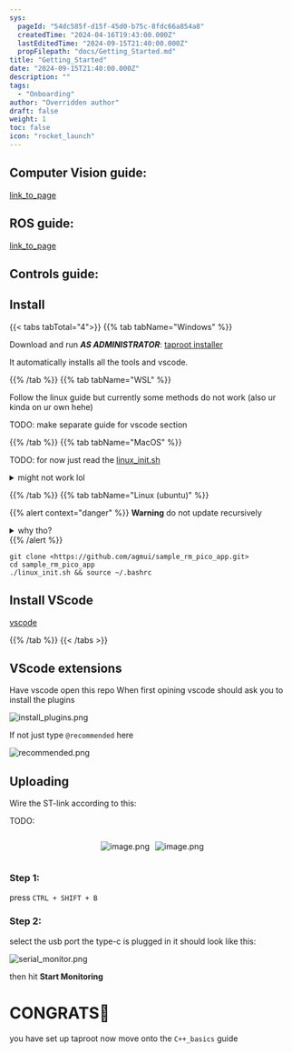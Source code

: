 ```yaml
---
sys:
  pageId: "54dc585f-d15f-45d0-b75c-8fdc66a854a8"
  createdTime: "2024-04-16T19:43:00.000Z"
  lastEditedTime: "2024-09-15T21:40:00.000Z"
  propFilepath: "docs/Getting_Started.md"
title: "Getting_Started"
date: "2024-09-15T21:40:00.000Z"
description: ""
tags:
  - "Onboarding"
author: "Overridden author"
draft: false
weight: 1
toc: false
icon: "rocket_launch"
---
```


## Computer Vision guide:

[link_to_page](86d45bc0-388b-4d26-8848-44f255f73d0e)

## ROS guide:

[link_to_page](3c76c1de-ec8f-46d6-8b0a-294005edc2d5)

## Controls guide:

## Install

{{< tabs tabTotal="4">}}
{{% tab tabName="Windows" %}}

Download and run _**AS ADMINISTRATOR**_: [taproot installer](https://github.com/Thornbots/TeachingFreshies/releases/tag/1.0)

It automatically installs all the tools and vscode.

{{% /tab %}}
{{% tab tabName="WSL" %}}

Follow the linux guide but currently some methods do not work (also ur kinda on ur own hehe)

TODO: make separate guide for vscode section

{{% /tab %}}
{{% tab tabName="MacOS" %}}

TODO: for now just read the [linux_init.sh](https://github.com/agmui/sample_rm_pico_app/blob/main/linux_init.sh)

<details>
<summary>might not work lol</summary>

`brew install libusb pkg-config`

Next install: [vscode](https://code.visualstudio.com/Download)

</details>

{{% /tab %}}
{{% tab tabName="Linux (ubuntu)" %}}

{{% alert context="danger" %}}
**Warning** do not update recursively
<details>
<summary>why tho?</summary>
There are some submodules that may go on for a while (like tinyusb) and I highly
recommend you don't need to get them.
If you want to see what submodules I update just look in `linux_init.sh`
</details>
{{% /alert %}}

```shell
git clone <https://github.com/agmui/sample_rm_pico_app.git>
cd sample_rm_pico_app
./linux_init.sh && source ~/.bashrc
```

## Install VScode

[vscode](https://code.visualstudio.com/Download)

{{% /tab %}}
{{< /tabs >}}

## VScode extensions

Have vscode open this repo
When first opining vscode should ask you to install the plugins

![install_plugins.png](https://prod-files-secure.s3.us-west-2.amazonaws.com/d518164a-d88e-44d1-a4ee-3adb3bd8bce0/89bd30f0-1825-4e77-867b-0a41ce370880/install_plugins.png?X-Amz-Algorithm=AWS4-HMAC-SHA256&X-Amz-Content-Sha256=UNSIGNED-PAYLOAD&X-Amz-Credential=ASIAZI2LB466ZMO7IJOW%2F20250204%2Fus-west-2%2Fs3%2Faws4_request&X-Amz-Date=20250204T140738Z&X-Amz-Expires=3600&X-Amz-Security-Token=IQoJb3JpZ2luX2VjEBUaCXVzLXdlc3QtMiJIMEYCIQD63gDTiKLtIQgcgUp%2Fc15fedRkAO90OHSIZIimhybUYQIhAKhQWdDwSrczNo%2F1nsqp6TWd4guAINjV0rFQ9WTeLOyGKv8DCC4QABoMNjM3NDIzMTgzODA1Igz442WD2Al7B4Yxx00q3AOccW6VD4T2F3rOFYXzuGp59M3auq2W3MWk5uuRekFDYMzYpLFs8rF3rUyuF2GKZJsOxH%2BbOmdBshZ4%2FQMoaDe1mKis9ILL6X%2FCPpDrBYGBdxrfxK1Iz2Q5R7mP5kMZifTU8TVDhdTce%2B4cNNaUZBpkmPXHz9R09v3e0D38R9TtXztMlDdJh9Onn%2Boqpd%2BExoEsAYCv06R4p3xwbkpX5HxD4NzOq4LujDW%2BkY5aBi1RtjrZ6Bt9df6AJMpwH2cKHySwEHfnE9d5QvfOEju2SmFc6yp7uFval%2FzsxklZV7MPuNniBZWJ5zEOtMDMpZ9TJW28R7oCg0DKthGqHxx3vR2WGDuQ2PEd0%2FRIiKzva5QtocmcoanwNdsORkUGIuSumMs6IkDGHNAw75SUtMnt%2Bl9FQ%2BcWvd1eUf9ib4wiQH0Z%2BnPnCtKBq2DFzzhYKpCArctdkK2K2bXO2jXCzls6NxM5TmdnE0o%2FVD1uidyCaM2F%2FgedHCOBqUFT79JFV5q%2BBxMcJgnOEvb88HaSpCfuBU%2F2DXdUk8gQwbUj2upt%2FG3p9LBVE2CG9BR1lMWX4xKP3nG%2BMBl%2FNq4gtzRptO8MGqD9QNKSZk93fgHpKm1kH4BLhVG%2FOLltVYuek8hMGTC2n4i9BjqkARTyEJnisZYch%2Fvk8xfTAp210ux3GZ4P3aTIIkgHXDVyx1J3lvePOzsUFpSuthqDiQMULJTXB3qKvYE77DcNBiM7UxuwKaxClCfjm2xxLseTBz52OT2CCC0QnZZ4OKQQ2xZuqAN7vOtScRsSN44nMYh9obxCqUk9jt3kIInzXYhvWDd4y9VFLeBuJ4x1Cv4Qf7Uvr%2BCudpcArIYFFlw4CkqCyboz&X-Amz-Signature=3bea2449d1a503cb581ef55debacf24b85802faec0cde81a43fe15df5a96fe5b&X-Amz-SignedHeaders=host&x-id=GetObject)

If not just type `@recommended` here  

![recommended.png](https://prod-files-secure.s3.us-west-2.amazonaws.com/d518164a-d88e-44d1-a4ee-3adb3bd8bce0/61e661e9-5d85-4dfc-be0d-8d2097a5e793/recommended.png?X-Amz-Algorithm=AWS4-HMAC-SHA256&X-Amz-Content-Sha256=UNSIGNED-PAYLOAD&X-Amz-Credential=ASIAZI2LB466ZMO7IJOW%2F20250204%2Fus-west-2%2Fs3%2Faws4_request&X-Amz-Date=20250204T140738Z&X-Amz-Expires=3600&X-Amz-Security-Token=IQoJb3JpZ2luX2VjEBUaCXVzLXdlc3QtMiJIMEYCIQD63gDTiKLtIQgcgUp%2Fc15fedRkAO90OHSIZIimhybUYQIhAKhQWdDwSrczNo%2F1nsqp6TWd4guAINjV0rFQ9WTeLOyGKv8DCC4QABoMNjM3NDIzMTgzODA1Igz442WD2Al7B4Yxx00q3AOccW6VD4T2F3rOFYXzuGp59M3auq2W3MWk5uuRekFDYMzYpLFs8rF3rUyuF2GKZJsOxH%2BbOmdBshZ4%2FQMoaDe1mKis9ILL6X%2FCPpDrBYGBdxrfxK1Iz2Q5R7mP5kMZifTU8TVDhdTce%2B4cNNaUZBpkmPXHz9R09v3e0D38R9TtXztMlDdJh9Onn%2Boqpd%2BExoEsAYCv06R4p3xwbkpX5HxD4NzOq4LujDW%2BkY5aBi1RtjrZ6Bt9df6AJMpwH2cKHySwEHfnE9d5QvfOEju2SmFc6yp7uFval%2FzsxklZV7MPuNniBZWJ5zEOtMDMpZ9TJW28R7oCg0DKthGqHxx3vR2WGDuQ2PEd0%2FRIiKzva5QtocmcoanwNdsORkUGIuSumMs6IkDGHNAw75SUtMnt%2Bl9FQ%2BcWvd1eUf9ib4wiQH0Z%2BnPnCtKBq2DFzzhYKpCArctdkK2K2bXO2jXCzls6NxM5TmdnE0o%2FVD1uidyCaM2F%2FgedHCOBqUFT79JFV5q%2BBxMcJgnOEvb88HaSpCfuBU%2F2DXdUk8gQwbUj2upt%2FG3p9LBVE2CG9BR1lMWX4xKP3nG%2BMBl%2FNq4gtzRptO8MGqD9QNKSZk93fgHpKm1kH4BLhVG%2FOLltVYuek8hMGTC2n4i9BjqkARTyEJnisZYch%2Fvk8xfTAp210ux3GZ4P3aTIIkgHXDVyx1J3lvePOzsUFpSuthqDiQMULJTXB3qKvYE77DcNBiM7UxuwKaxClCfjm2xxLseTBz52OT2CCC0QnZZ4OKQQ2xZuqAN7vOtScRsSN44nMYh9obxCqUk9jt3kIInzXYhvWDd4y9VFLeBuJ4x1Cv4Qf7Uvr%2BCudpcArIYFFlw4CkqCyboz&X-Amz-Signature=c92d693dac58e3fd3f16bbf6ed8c4c9d565995f93b2bd92020780498674f109a&X-Amz-SignedHeaders=host&x-id=GetObject)

## Uploading

Wire the ST-link according to this:

TODO:

<div style="display: flex;flex-direction: row; column-gap:10px; max-width: 630px;justify-content: center;">
<div>

![image.png](https://prod-files-secure.s3.us-west-2.amazonaws.com/d518164a-d88e-44d1-a4ee-3adb3bd8bce0/210ecb78-1116-4d7b-b9b7-2292f66fa2c2/image.png?X-Amz-Algorithm=AWS4-HMAC-SHA256&X-Amz-Content-Sha256=UNSIGNED-PAYLOAD&X-Amz-Credential=ASIAZI2LB4662N2EW6XQ%2F20250204%2Fus-west-2%2Fs3%2Faws4_request&X-Amz-Date=20250204T140741Z&X-Amz-Expires=3600&X-Amz-Security-Token=IQoJb3JpZ2luX2VjEBUaCXVzLXdlc3QtMiJHMEUCIQDRxvJgPVBmexvwpynFfpwAKUVfUAYJbf5PiWJl7ucCWAIgGE2pakd05hZXSIwTRnSGale%2ByTOHAFx%2BEZd5QNTA5Ycq%2FwMILhAAGgw2Mzc0MjMxODM4MDUiDHKR1vpwvOaJZuhVSSrcA6EECmrES3x6%2B5xpMoczBF1IlXWPrXVayx0iasp3jvqarGvpECIV7hHRRHRJA3DGt%2BoU669R0tcrBQ3FS%2BZEtDMPlTj8L4coLh0sTXhay3vp4rEDZNOnFZNm5ZlBQb2be9%2Br0n6fovO9IjC90tBhp8IN%2FLsR0aWQjxxxxTwG%2BULbn6ECz%2FicUoqY5TZZY0JMp1QwzT48%2Fjk7e2zC0orCkBbWO1ShuX8jP1S9aBUqBKJYypZE6wyn0SqCzKHEvHWcSZUPiGSGWdA018HOQ2wAEN4lwQUf4MNlf2HjSnzqvASixENDd51FTQ%2FndbCSwZa9Vk3BbP%2B7%2BhxYdG1OiPee1qNbgrQvFQae%2FYqEtiWP1cu869NEFuEoa10boIwbSvk4%2F1vxAyc2D9jOm3hTf%2BiqOo9H%2Femkrq0v97h%2FOuxMHBUdO8Whv5qGbejF%2BkG7oCpZrNZdMt2H6yNQNJeUzy7anu36mSdFLvn81i%2F7sb3vTVmk0OGe%2B5U%2BPX97NGwqqDI4oKwvHSM9XmJ7DIwBDREhnZy1TYN8jUHi%2BOr7o56eIB5voChHoJ23DMoB5bzLUo99blyBxLnzcuw49nKGaq2ERCCvvnuh9rMhkrGSxav0TYnkfZqRU3a2GdOXtIhCMJKfiL0GOqUBrzwa2lwITc7lQuhGPYI0vYI8e9vCc2yI2K8fxxy0K1BwWJ1sS1%2B6yJlZsoXujNOay6wAbvDdFsVwcNEXsI4iVzs7tCoufm4Ikce9N49rBVvzS25jZZqCO6JPIGhqNsSL4AQbWtapyQN0W69VuRwEIjR4owogE6da8C3eL21cp1x39KlVT4LudRk0W%2BXmPInTLhap7Qc2%2FRcn4MqJH7T5vlRwrOzc&X-Amz-Signature=0063151847a625b94eace6c13f4bfa059f4c8bbc2d8ca143ddb25cd4839f040e&X-Amz-SignedHeaders=host&x-id=GetObject)

</div>
<div>

![image.png](https://prod-files-secure.s3.us-west-2.amazonaws.com/d518164a-d88e-44d1-a4ee-3adb3bd8bce0/33a0fd0f-8ca6-4a86-8e09-26e95ded1fff/image.png?X-Amz-Algorithm=AWS4-HMAC-SHA256&X-Amz-Content-Sha256=UNSIGNED-PAYLOAD&X-Amz-Credential=ASIAZI2LB4662O5ARKEM%2F20250204%2Fus-west-2%2Fs3%2Faws4_request&X-Amz-Date=20250204T140742Z&X-Amz-Expires=3600&X-Amz-Security-Token=IQoJb3JpZ2luX2VjEBUaCXVzLXdlc3QtMiJIMEYCIQC27Z0AkVInAhvpbZk8oymoexXTdo3YAGjsdWvZk8EhMwIhAP3VY9V%2BifN2VJ85Xa9kvZL92acJpbnj32hTBh997yQXKv8DCC4QABoMNjM3NDIzMTgzODA1IgwHo5l3KFgG1WV0KUwq3ANtV%2BEcNROaur9ReCNRU6MffhTjrOV65K1DXlMF0NebeUtk5%2BLBe9rt2Hs1IhG4tUB9QrjZWoNzt9EvvIeWip2lJgPufSRDK2hKouPr8MaQU9ljn0cHHxncORMQfgYCyx%2F5FkTtK06z0D1mlpYXvpkKQsDZ5GqiSsvGLXLKYsI1XuK3xQridPeHy1RzWkZY8CphnWWV3OK9e6RxT9LDWd0xo1MiVnojyWnzgUkjxr5VDV1w3hIhIXK0UtaEAlVuSBa73m4xGk12O%2F2BPwVuWlz9drld1RW%2FZtcp2jrAz7rNUtwfObz87YknW7f76tJhM9WFY5Fr0Y4TWKUWK0QFYJJo0TO3tisMmrt%2BTbIoYhBTjvNKSWl6XbsIVB96Bz4XumIwVqaKS%2B5HBzZUhtmi7pQrg7dfv0vceKAcplOEWAcT1Dx%2FFLhWGS7G0UVcn7S0q7eO7tLlptNbkT%2F8de6WB0iUo954mvHAhVk0fJGcVxp5DCJhKhTEMDQm0Xro9qHRgcJEHzdwT4GfazA1Abh4fuTv0KyzVayAVlfdacfxDi6wCfBgHEaXImTWtLUwYBM5z6qXXHKZCWWpSzyQWVsIWs%2BWAl3vQaLwm3Npg1ggFiNZQ78051FxCVmcudmNOzCLn4i9BjqkAWxM12f%2FUTI1qZEDuWrAhrBibHi4HbKsbmqmHS8Sf8xXjEHdA1LJFK43wUtuz%2BqsNkejuwvRCWvHNhTifUMYWC3XAQzFNYRm3L7H4%2FkfJ%2BfsQjLRu4SS%2Fp9sa8mX2ssrgvWXJ29hlkPUCux%2F0YxyPI%2FNV79C7vc7MoFGrB5ZCdIIImDas6cvIIYxtqwbefW9sY7bG1LimzVO%2BKsVFelw0yXdlndl&X-Amz-Signature=90f2221e3ba415930b430b3b8588c091fd9f07932d752b6e881b67f38e2b9a71&X-Amz-SignedHeaders=host&x-id=GetObject)

</div>
</div>

### Step 1:

press `CTRL + SHIFT + B`

### Step 2:

select the usb port the type-c is plugged in it should look like this:

![serial_monitor.png](https://prod-files-secure.s3.us-west-2.amazonaws.com/d518164a-d88e-44d1-a4ee-3adb3bd8bce0/f03f4774-05d4-4393-b6a0-d5efb6d315ab/serial_monitor.png?X-Amz-Algorithm=AWS4-HMAC-SHA256&X-Amz-Content-Sha256=UNSIGNED-PAYLOAD&X-Amz-Credential=ASIAZI2LB466ZMO7IJOW%2F20250204%2Fus-west-2%2Fs3%2Faws4_request&X-Amz-Date=20250204T140738Z&X-Amz-Expires=3600&X-Amz-Security-Token=IQoJb3JpZ2luX2VjEBUaCXVzLXdlc3QtMiJIMEYCIQD63gDTiKLtIQgcgUp%2Fc15fedRkAO90OHSIZIimhybUYQIhAKhQWdDwSrczNo%2F1nsqp6TWd4guAINjV0rFQ9WTeLOyGKv8DCC4QABoMNjM3NDIzMTgzODA1Igz442WD2Al7B4Yxx00q3AOccW6VD4T2F3rOFYXzuGp59M3auq2W3MWk5uuRekFDYMzYpLFs8rF3rUyuF2GKZJsOxH%2BbOmdBshZ4%2FQMoaDe1mKis9ILL6X%2FCPpDrBYGBdxrfxK1Iz2Q5R7mP5kMZifTU8TVDhdTce%2B4cNNaUZBpkmPXHz9R09v3e0D38R9TtXztMlDdJh9Onn%2Boqpd%2BExoEsAYCv06R4p3xwbkpX5HxD4NzOq4LujDW%2BkY5aBi1RtjrZ6Bt9df6AJMpwH2cKHySwEHfnE9d5QvfOEju2SmFc6yp7uFval%2FzsxklZV7MPuNniBZWJ5zEOtMDMpZ9TJW28R7oCg0DKthGqHxx3vR2WGDuQ2PEd0%2FRIiKzva5QtocmcoanwNdsORkUGIuSumMs6IkDGHNAw75SUtMnt%2Bl9FQ%2BcWvd1eUf9ib4wiQH0Z%2BnPnCtKBq2DFzzhYKpCArctdkK2K2bXO2jXCzls6NxM5TmdnE0o%2FVD1uidyCaM2F%2FgedHCOBqUFT79JFV5q%2BBxMcJgnOEvb88HaSpCfuBU%2F2DXdUk8gQwbUj2upt%2FG3p9LBVE2CG9BR1lMWX4xKP3nG%2BMBl%2FNq4gtzRptO8MGqD9QNKSZk93fgHpKm1kH4BLhVG%2FOLltVYuek8hMGTC2n4i9BjqkARTyEJnisZYch%2Fvk8xfTAp210ux3GZ4P3aTIIkgHXDVyx1J3lvePOzsUFpSuthqDiQMULJTXB3qKvYE77DcNBiM7UxuwKaxClCfjm2xxLseTBz52OT2CCC0QnZZ4OKQQ2xZuqAN7vOtScRsSN44nMYh9obxCqUk9jt3kIInzXYhvWDd4y9VFLeBuJ4x1Cv4Qf7Uvr%2BCudpcArIYFFlw4CkqCyboz&X-Amz-Signature=44ad03151c5f5dc60dfc69c5967565d07487abff321d587f1a3b4164dc09fad8&X-Amz-SignedHeaders=host&x-id=GetObject)

then hit **Start Monitoring**

# CONGRATS🎉

you have set up taproot now move onto the `C++_basics` guide
